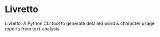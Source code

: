# Livretto
Livretto: A Python CLI tool to generate detailed word &amp; character usage reports from text-analysis.
